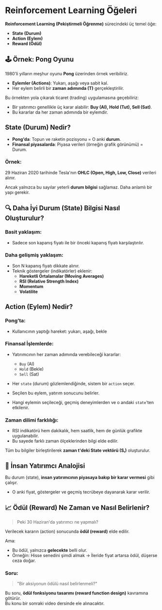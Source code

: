 # Reinforcement Learning Öğeleri

**Reinforcement Learning (Pekiştirmeli Öğrenme)** sürecindeki üç temel öğe:
- **State (Durum)**
- **Action (Eylem)**
- **Reward (Ödül)**

## 🕹️ Örnek: Pong Oyunu

1980'li yılların meşhur oyunu **Pong** üzerinden örnek veribiliriz.

- **Eylemler (Actions)**: Yukarı, aşağı veya sabit kal.
- Her eylem belirli bir **zaman adımında (T)** gerçekleştirilir.

Bu örnekten yola çıkarak ticaret (trading) uygulamasına geçebiliriz:

- Bir yatırımcı genellikle üç karar alabilir: **Buy (Al), Hold (Tut), Sell (Sat)**.
- Bu kararlar da her zaman adımında bir eylemdir.

## State (Durum) Nedir?

- **Pong'da**: Topun ve raketin pozisyonu = O anki **durum**.
- **Finansal piyasalarda**: Piyasa verileri (örneğin grafik görünümü) = Durum.

### Örnek:

29 Haziran 2020 tarihinde Tesla'nın **OHLC (Open, High, Low, Close)** verileri alınır.

Ancak yalnızca bu sayılar yeterli **durum bilgisi** sağlamaz. Daha anlamlı bir yapı gerekir.

## 🔍 Daha İyi Durum (State) Bilgisi Nasıl Oluşturulur?

### Basit yaklaşım:
- Sadece son kapanış fiyatı ile bir önceki kapanış fiyatı karşılaştırılır.

### Daha gelişmiş yaklaşım:
- Son N kapanış fiyatı dikkate alınır.
- Teknik göstergeler (indikatörler) eklenir:
  - **Hareketli Ortalamalar (Moving Averages)**
  - **RSI (Relative Strength Index)**
  - **Momentum**
  - **Volatilite**

## Action (Eylem) Nedir?

### Pong’ta:
- Kullanıcının yaptığı hareket: yukarı, aşağı, bekle

### Finansal İşlemlerde:
- Yatırımcının her zaman adımında verebileceği kararlar:
  - `Buy` (Al)
  - `Hold` (Bekle)
  - `Sell` (Sat)

- Her `state` (durum) gözlemlendiğinde, sistem bir `action` seçer.
- Seçilen bu eylem, yatırım sonucunu belirler.
- Hangi eylemin seçileceği, geçmiş deneyimlerden ve o andaki `state`'ten etkilenir.

### Zaman dilimi farklılığı:
- RSI indikatörü hem dakikalık, hem saatlik, hem de günlük grafikte uygulanabilir.
- Bu sayede farklı zaman ölçeklerinden bilgi elde edilir.

Tüm bu bilgiler birleştirilerek **zaman t'deki State vektörü (Sₜ)** oluşturulur.

## 👤 İnsan Yatırımcı Analojisi

Bu durum (state), **insan yatırımcının piyasaya bakıp bir karar vermesi** gibi çalışır.

- O anki fiyat, göstergeler ve geçmiş tecrübeye dayanarak karar verilir.

## 📈 Ödül (Reward) Ne Zaman ve Nasıl Belirlenir?

> Peki 30 Haziran'da yatırımcı ne yapmalı?

Verilecek kararın (action) sonucunda **ödül (reward)** elde edilir.

Ama:

- Bu ödül, yalnızca **gelecekte** belli olur.
- Örneğin: Hisse senedini şimdi almak → İleride fiyat artarsa ödül, düşerse ceza doğar.

### Soru:
> "Bir aksiyonun ödülü nasıl belirlenmeli?"

Bu soru, **ödül fonksiyonu tasarımı (reward function design)** kavramına götürür.  
Bu konu bir sonraki video dersinde ele alınacaktır.
